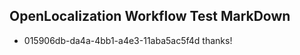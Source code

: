 ## OpenLocalization Workflow Test MarkDown
* 015906db-da4a-4bb1-a4e3-11aba5ac5f4d thanks!

<!--HONumber=Aug16_HO3-->


